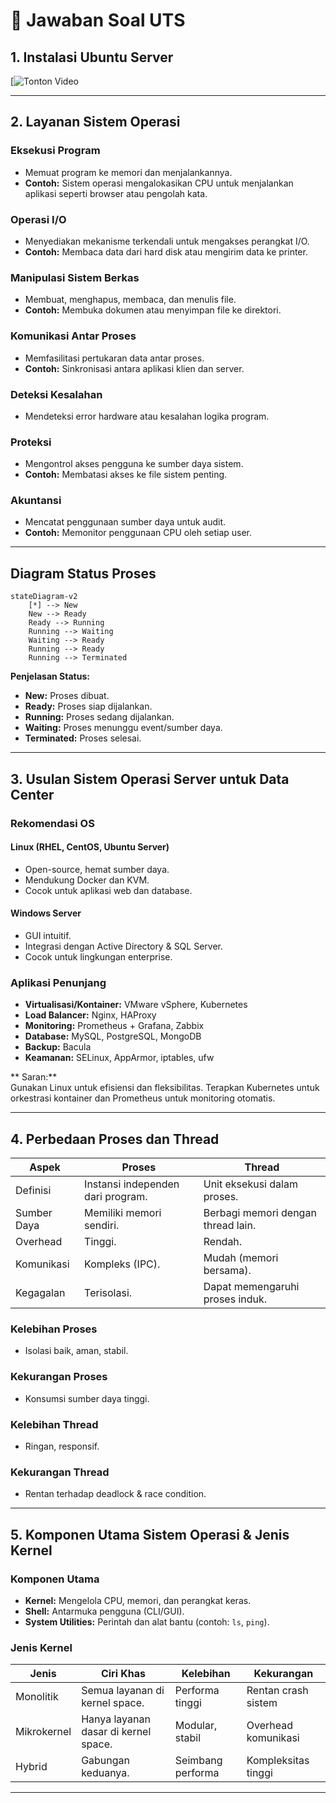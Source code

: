 
# 📘 Jawaban Soal UTS

## 1. Instalasi Ubuntu Server

[![Tonton Video](https://youtu.be/q4Gn8AQwc98 "Tonton Video di YouTube")

---

## 2. Layanan Sistem Operasi

### Eksekusi Program
- Memuat program ke memori dan menjalankannya.
- **Contoh:** Sistem operasi mengalokasikan CPU untuk menjalankan aplikasi seperti browser atau pengolah kata.

### Operasi I/O
- Menyediakan mekanisme terkendali untuk mengakses perangkat I/O.
- **Contoh:** Membaca data dari hard disk atau mengirim data ke printer.

### Manipulasi Sistem Berkas
- Membuat, menghapus, membaca, dan menulis file.
- **Contoh:** Membuka dokumen atau menyimpan file ke direktori.

### Komunikasi Antar Proses
- Memfasilitasi pertukaran data antar proses.
- **Contoh:** Sinkronisasi antara aplikasi klien dan server.

### Deteksi Kesalahan
- Mendeteksi error hardware atau kesalahan logika program.

### Proteksi
- Mengontrol akses pengguna ke sumber daya sistem.
- **Contoh:** Membatasi akses ke file sistem penting.

### Akuntansi
- Mencatat penggunaan sumber daya untuk audit.
- **Contoh:** Memonitor penggunaan CPU oleh setiap user.

---

## Diagram Status Proses

```mermaid
stateDiagram-v2
    [*] --> New
    New --> Ready
    Ready --> Running
    Running --> Waiting
    Waiting --> Ready
    Running --> Ready
    Running --> Terminated
```

**Penjelasan Status:**
- **New:** Proses dibuat.
- **Ready:** Proses siap dijalankan.
- **Running:** Proses sedang dijalankan.
- **Waiting:** Proses menunggu event/sumber daya.
- **Terminated:** Proses selesai.

---

## 3. Usulan Sistem Operasi Server untuk Data Center

### Rekomendasi OS

#### Linux (RHEL, CentOS, Ubuntu Server)
- Open-source, hemat sumber daya.
- Mendukung Docker dan KVM.
- Cocok untuk aplikasi web dan database.

#### Windows Server
- GUI intuitif.
- Integrasi dengan Active Directory & SQL Server.
- Cocok untuk lingkungan enterprise.

### Aplikasi Penunjang

- **Virtualisasi/Kontainer:** VMware vSphere, Kubernetes
- **Load Balancer:** Nginx, HAProxy
- **Monitoring:** Prometheus + Grafana, Zabbix
- **Database:** MySQL, PostgreSQL, MongoDB
- **Backup:** Bacula
- **Keamanan:** SELinux, AppArmor, iptables, ufw

** Saran:**  
Gunakan Linux untuk efisiensi dan fleksibilitas. Terapkan Kubernetes untuk orkestrasi kontainer dan Prometheus untuk monitoring otomatis.

---

## 4. Perbedaan Proses dan Thread

| Aspek        | Proses                                      | Thread                                 |
|--------------|---------------------------------------------|----------------------------------------|
| Definisi     | Instansi independen dari program.           | Unit eksekusi dalam proses.            |
| Sumber Daya  | Memiliki memori sendiri.                    | Berbagi memori dengan thread lain.     |
| Overhead     | Tinggi.                                     | Rendah.                                |
| Komunikasi   | Kompleks (IPC).                             | Mudah (memori bersama).                |
| Kegagalan    | Terisolasi.                                 | Dapat memengaruhi proses induk.        |

###  Kelebihan Proses
- Isolasi baik, aman, stabil.

###  Kekurangan Proses
- Konsumsi sumber daya tinggi.

###  Kelebihan Thread
- Ringan, responsif.

###  Kekurangan Thread
- Rentan terhadap deadlock & race condition.

---

## 5. Komponen Utama Sistem Operasi & Jenis Kernel

### Komponen Utama

- **Kernel:** Mengelola CPU, memori, dan perangkat keras.
- **Shell:** Antarmuka pengguna (CLI/GUI).
- **System Utilities:** Perintah dan alat bantu (contoh: `ls`, `ping`).

### Jenis Kernel

| Jenis         | Ciri Khas                                | Kelebihan            | Kekurangan                |
|---------------|-------------------------------------------|----------------------|---------------------------|
| Monolitik     | Semua layanan di kernel space.            | Performa tinggi      | Rentan crash sistem       |
| Mikrokernel    | Hanya layanan dasar di kernel space.      | Modular, stabil       | Overhead komunikasi       |
| Hybrid        | Gabungan keduanya.                        | Seimbang performa     | Kompleksitas tinggi       |

---
